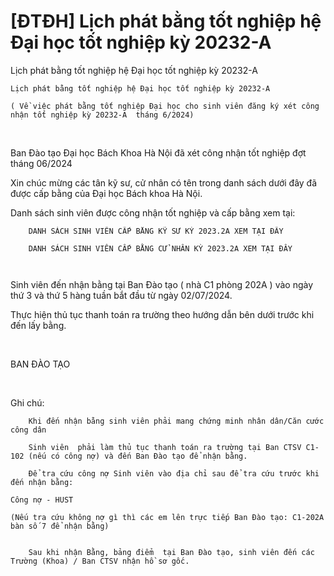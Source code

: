 # [ĐTĐH] Lịch phát bằng tốt nghiệp hệ Đại học tốt nghiệp kỳ 20232-A

Lịch phát bằng tốt nghiệp hệ Đại học tốt nghiệp kỳ 20232-A
        
	Lịch phát bằng tốt nghiệp hệ Đại học tốt nghiệp kỳ 20232-A

	( Về việc phát bằng tốt nghiệp Đại học cho sinh viên đăng ký xét công nhận tốt nghiệp kỳ 20232-A  tháng 6/2024)
 

Ban Đào tạo Đại học Bách Khoa Hà Nội đã xét công nhận tốt nghiệp đợt tháng 06/2024

Xin chúc mừng các tân kỹ sư, cử nhân có tên trong danh sách dưới đây đã được cấp bằng của Đại học Bách khoa Hà Nội.

Danh sách sinh viên được công nhận tốt nghiệp và cấp bằng xem tại:

	
		DANH SÁCH SINH VIÊN CẤP BẰNG KỸ SƯ KỲ 2023.2A XEM TẠI ĐÂY
	
		DANH SÁCH SINH VIÊN CẤP BẰNG CỬ NHÂN KỲ 2023.2A XEM TẠI ĐÂY
	
		 

Sinh viên đến nhận bằng tại Ban Đào tạo ( nhà C1 phòng 202A ) vào ngày thứ 3 và thứ 5 hàng tuần bắt đầu từ ngày 02/07/2024.

Thực hiện thủ tục thanh toán ra trường theo hướng dẫn bên dưới trước khi đến lấy bằng.

 

BAN ĐÀO TẠO

 

Ghi chú:

	
		Khi đến nhận bằng sinh viên phải mang chứng minh nhân dân/Căn cước công dân
	
		Sinh viên  phải làm thủ tục thanh toán ra trường tại Ban CTSV C1-102 (nếu có công nợ) và đến Ban Đào tạo để nhận bằng.
	
		Để tra cứu công nợ Sinh viên vào địa chỉ sau để tra cứu trước khi đến nhận bằng:

	​Công nợ - HUST

	(Nếu tra cứu không nợ gì thì các em lên trực tiếp Ban Đào tạo: C1-202A bàn số 7 để nhận bằng)

	
		Sau khi nhận Bằng, bảng điểm  tại Ban Đào tạo, sinh viên đến các Trường (Khoa) / Ban CTSV nhận hồ sơ gốc.